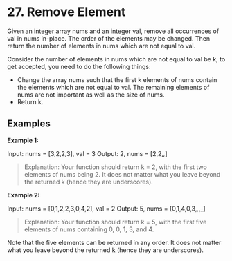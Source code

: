 # 27. Remove Element
Given an integer array nums and an integer val, remove all occurrences of val in nums in-place. The order of the elements may be changed. Then return the number of elements in nums which are not equal to val.

Consider the number of elements in nums which are not equal to val be k, to get accepted, you need to do the following things:

- Change the array nums such that the first k elements of nums contain the elements which are not equal to val. The remaining elements of nums are not important as well as the size of nums.
- Return k.


## Examples

**Example 1:**

Input: nums = [3,2,2,3], val = 3
Output: 2, nums = [2,2,_,_]
> Explanation: Your function should return k = 2, with the first two elements of nums being 2.
It does not matter what you leave beyond the returned k (hence they are underscores).

**Example 2:**

Input: nums = [0,1,2,2,3,0,4,2], val = 2
Output: 5, nums = [0,1,4,0,3,_,_,_]
> Explanation: Your function should return k = 5, with the first five elements of nums containing 0, 0, 1, 3, and 4.


Note that the five elements can be returned in any order.
It does not matter what you leave beyond the returned k (hence they are underscores).